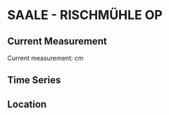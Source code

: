 # SAALE - RISCHMÜHLE OP

## Current Measurement

Current measurement: <Value topic="rivers/pegel-online/SAALE/RISCHMUEHLE-OP/measurementValue"/> cm

## Time Series

<TimeSeries topic="rivers/pegel-online/SAALE/RISCHMUEHLE-OP/measurementValue" period="week" />

## Location

<WorldMap>
  <Marker lat="51.35019945902278" lon="12.002255078537344" labelTopic="rivers/pegel-online/SAALE/RISCHMUEHLE-OP/measurementValue" />
</WorldMap>

